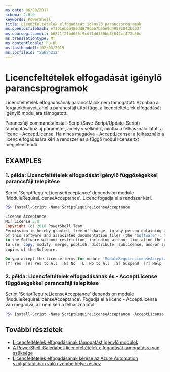 ```yaml
---
ms.date: 06/09/2017
schema: 2.0.0
keywords: PowerShell
title: Licencfeltételek elfogadását igénylő parancsprogramok
ms.openlocfilehash: e7101eb6a480dd87965b7b9be9d49583042b603f
ms.sourcegitcommit: b6871f21bd666f9cd71dd336bb3f844cf472b56c
ms.translationtype: MT
ms.contentlocale: hu-HU
ms.lasthandoff: 02/03/2019
ms.locfileid: "55684212"
---
```

# <a name="requiring-license-acceptance-for-scripts"></a>Licencfeltételek elfogadását igénylő parancsprogramok

Licencfeltételek elfogadásának parancsfájlok nem támogatott. Azonban a forgatókönyvet, ahol a parancsfájl attól függ, a licencfeltételek elfogadását igénylő moduljára támogatott.

Parancsfájl commands(Install-Script/Save-Script/Update-Script) támogatásához új paraméter, amely viselkedik, mintha a felhasználó látott a licenc - AcceptLicense. Ha nincs megadva - AcceptLicense; a felhasználó a licenc elfogadására kéri a rendszer és a függő modul license.txt megjelenítendő.

## <a name="examples"></a>EXAMPLES

### <a name="example-1-install-script-with-dependencies-requiring-license-acceptance"></a>1. példa: Licencfeltételek elfogadását igénylő függőségekkel parancsfájl telepítése

Script 'ScriptRequireLicenseAcceptance' depends on module 'ModuleRequireLicenseAcceptance'. Licenc fogadja el a rendszer kéri.

```PowerShell
PS> Install-Script -Name ScriptRequireLicenseAcceptance

License Acceptance
MIT License 2.0
Copyright (c) 2016 PowerShell Team
Permission is hereby granted, free of charge, to any person obtaining a copy
of this software and associated documentation files (the "Software"), to deal
in the Software without restriction, including without limitation the rights
to use, copy, modify, merge, publish, distribute, sublicense, and/or sell
copies of the Software.

Do you accept the license terms for module 'ModuleRequireLicenseAcceptance'.
[Y] Yes  [A] Yes to All  [N] No  [L] No to All  [S] Suspend  [?] Help (default is "N"):
```

### <a name="example-2-install-script-with-dependencies-requiring-license-acceptance-and--acceptlicense"></a>2. példa: Licencfeltételek elfogadásának és - AcceptLicense függőségekkel parancsfájl telepítése

Script 'ScriptRequireLicenseAcceptance' depends on module 'ModuleRequireLicenseAcceptance'. Fogadja el a licenc - AcceptLicense van megadva, az nem kéri a felhasználótól.

```PowerShell
PS> Install-Script -Name ScriptRequireLicenseAcceptance -AcceptLicense
```

## <a name="more-details"></a>További részletek

- [Licencfeltételek elfogadásának támogatást igénylő modulok](module-license-acceptance.md)
- [A PowerShell-Galériabeli licencfeltételek elfogadását támogatásra van szüksége](../how-to/working-with-packages/packages-that-require-license-acceptance.md)
- [Licencfeltételek elfogadásának kérése az Azure Automation szolgáltatásban való üzembe helyezéshez](../how-to/working-with-packages/deploy-to-azure-automation.md)
